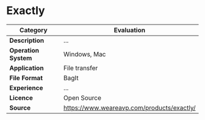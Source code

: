 # Exactly

| Category | Evaluation |
| --- | --- |
| **Description**  | ... |
| **Operation System**  | Windows, Mac  |
| **Application**  | File transfer  |
| **File Format** | BagIt |
| **Experience** | ... |
| **Licence** | Open Source |
| **Source** | https://www.weareavp.com/products/exactly/ |
